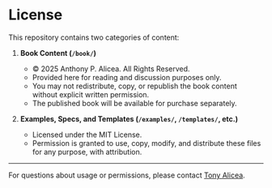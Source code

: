 # License

This repository contains two categories of content:

1. **Book Content (`/book/`)**
   - © 2025 Anthony P. Alicea. All Rights Reserved.
   - Provided here for reading and discussion purposes only.
   - You may not redistribute, copy, or republish the book content without explicit written permission.
   - The published book will be available for purchase separately.

2. **Examples, Specs, and Templates (`/examples/`, `/templates/`, etc.)**
   - Licensed under the MIT License.
   - Permission is granted to use, copy, modify, and distribute these files for any purpose, with attribution.

---

For questions about usage or permissions, please contact [Tony Alicea](mailto:hey@tonyalicea.dev).
